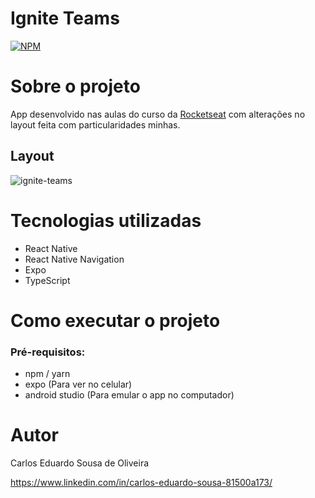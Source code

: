 # Ignite Teams
[![NPM](https://img.shields.io/npm/l/react)](https://github.com/devsuperior/sds1-wmazoni/blob/master/LICENSE) 

# Sobre o projeto

App desenvolvido nas aulas do curso da [Rocketseat](https://www.rocketseat.com.br/) com alterações no layout feita com particularidades minhas.

## Layout
![ignite-teams](https://user-images.githubusercontent.com/65584024/224461733-d5e7a6ae-96af-4ad3-82c7-c6c99a201ab8.png)

# Tecnologias utilizadas
- React Native
- React Native Navigation
- Expo
- TypeScript

# Como executar o projeto

### Pré-requisitos:
- npm / yarn
- expo (Para ver no celular)
- android studio (Para emular o app no computador)

# Autor

Carlos Eduardo Sousa de Oliveira

https://www.linkedin.com/in/carlos-eduardo-sousa-81500a173/
